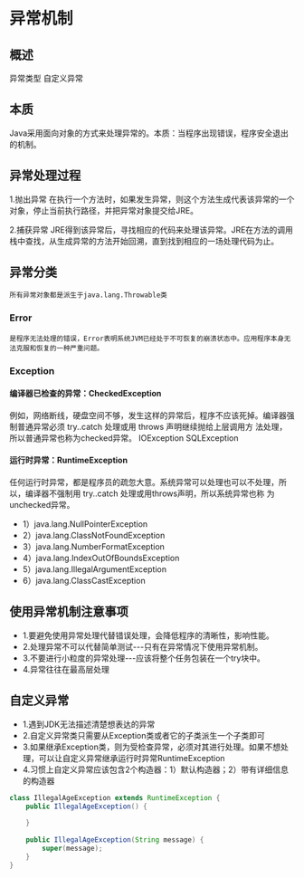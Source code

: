 # 异常机制

## 概述
   异常类型
   自定义异常 

## 本质
   Java采用面向对象的方式来处理异常的。本质：当程序出现错误，程序安全退出的机制。
   
## 异常处理过程
   1.抛出异常
    在执行一个方法时，如果发生异常，则这个方法生成代表该异常的一个对象，停止当前执行路径，并把异常对象提交给JRE。
   
   2.捕获异常 
    JRE得到该异常后，寻找相应的代码来处理该异常。JRE在方法的调用栈中查找，从生成异常的方法开始回溯，直到找到相应的一场处理代码为止。
   
## 异常分类
    所有异常对象都是派生于java.lang.Throwable类
    
### Error
    是程序无法处理的错误，Error表明系统JVM已经处于不可恢复的崩溃状态中。应用程序本身无法克服和恢复的一种严重问题。
    
### Exception

#### 编译器已检查的异常：CheckedException
   例如，网络断线，硬盘空间不够，发生这样的异常后，程序不应该死掉。编译器强制普通异常必须 try..catch 处理或用 throws 声明继续抛给上层调用方
   法处理，所以普通异常也称为checked异常。
    IOException
    SQLException
    
#### 运行时异常：RuntimeException
   任何运行时异常，都是程序员的疏忽大意。系统异常可以处理也可以不处理，所以，编译器不强制用 try..catch 处理或用throws声明，所以系统异常也称
   为unchecked异常。
   
   - 1）java.lang.NullPointerException 
   - 2）java.lang.ClassNotFoundException 
   - 3）java.lang.NumberFormatException 
   - 4）java.lang.IndexOutOfBoundsException 
   - 5）java.lang.IllegalArgumentException 
   - 6）java.lang.ClassCastException


## 使用异常机制注意事项
   - 1.要避免使用异常处理代替错误处理，会降低程序的清晰性，影响性能。
   - 2.处理异常不可以代替简单测试---只有在异常情况下使用异常机制。
   - 3.不要进行小粒度的异常处理---应该将整个任务包装在一个try块中。
   - 4.异常往往在最高层处理


## 自定义异常
   - 1.遇到JDK无法描述清楚想表达的异常
   - 2.自定义异常类只需要从Exception类或者它的子类派生一个子类即可
   - 3.如果继承Exception类，则为受检查异常，必须对其进行处理。如果不想处理，可以让自定义异常继承运行时异常RuntimeException
   - 4.习惯上自定义异常应该包含2个构造器：1）默认构造器；2）带有详细信息的构造器

```java
class IllegalAgeException extends RuntimeException {
   	public IllegalAgeException() {
   
   	}
   
   	public IllegalAgeException(String message) {
   		super(message);
   	}
}
```
